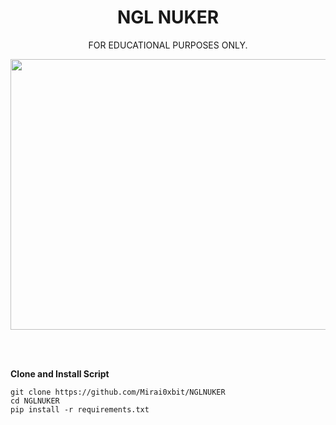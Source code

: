 <h1 align="center">NGL NUKER</h1>

<p align="center">FOR EDUCATIONAL PURPOSES ONLY.</p>


<p align="center"><img src="https://i.ibb.co/JmQkVM7/Screenshot-From-2025-01-22-18-44-58.png" width="1078" height="433" alt="POWER"></p>
<br><br>

**Clone and Install Script**
```shell script
git clone https://github.com/Mirai0xbit/NGLNUKER
cd NGLNUKER
pip install -r requirements.txt
```
